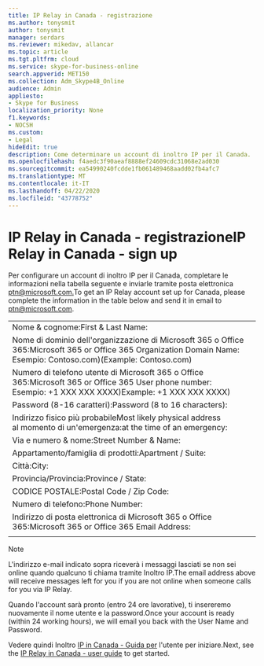 ```yaml
---
title: IP Relay in Canada - registrazione
ms.author: tonysmit
author: tonysmit
manager: serdars
ms.reviewer: mikedav, allancar
ms.topic: article
ms.tgt.pltfrm: cloud
ms.service: skype-for-business-online
search.appverid: MET150
ms.collection: Adm_Skype4B_Online
audience: Admin
appliesto:
- Skype for Business
localization_priority: None
f1.keywords:
- NOCSH
ms.custom:
- Legal
hideEdit: true
description: Come determinare un account di inoltro IP per il Canada.
ms.openlocfilehash: f4aedc3f90aeaf8888ef24609cdc31068e2ad030
ms.sourcegitcommit: ea54990240fcdde1fb061489468aadd02fb4afc7
ms.translationtype: MT
ms.contentlocale: it-IT
ms.lasthandoff: 04/22/2020
ms.locfileid: "43778752"
---
```

# <a name="ip-relay-in-canada---sign-up"></a><span data-ttu-id="b744e-103">IP Relay in Canada - registrazione</span><span class="sxs-lookup"><span data-stu-id="b744e-103">IP Relay in Canada - sign up</span></span>

<span data-ttu-id="b744e-104">Per configurare un account di inoltro IP per il Canada, completare le informazioni nella tabella seguente e inviarle tramite posta elettronica [ptn@microsoft.com.](mailto:ptn@microsoft.com)</span><span class="sxs-lookup"><span data-stu-id="b744e-104">To get an IP Relay account set up for Canada, please complete the information in the table below and send it in email to [ptn@microsoft.com](mailto:ptn@microsoft.com).</span></span>

|||
|:-----|:-----|
|<span data-ttu-id="b744e-105">Nome & cognome:</span><span class="sxs-lookup"><span data-stu-id="b744e-105">First & Last Name:</span></span>||
|<span data-ttu-id="b744e-106">Nome di dominio dell'organizzazione di Microsoft 365 o Office 365:</span><span class="sxs-lookup"><span data-stu-id="b744e-106">Microsoft 365 or Office 365 Organization Domain Name:</span></span> <br/><span data-ttu-id="b744e-107">Esempio: Contoso.com)</span><span class="sxs-lookup"><span data-stu-id="b744e-107">(Example: Contoso.com)</span></span>||
|<span data-ttu-id="b744e-108">Numero di telefono utente di Microsoft 365 o Office 365:</span><span class="sxs-lookup"><span data-stu-id="b744e-108">Microsoft 365 or Office 365 User phone number:</span></span> <br/><span data-ttu-id="b744e-109">Esempio: +1 XXX XXX XXXX)</span><span class="sxs-lookup"><span data-stu-id="b744e-109">Example: +1 XXX XXX XXXX)</span></span> ||
|<span data-ttu-id="b744e-110">Password (8-16 caratteri):</span><span class="sxs-lookup"><span data-stu-id="b744e-110">Password (8 to 16 characters):</span></span> ||
|<span data-ttu-id="b744e-111">Indirizzo fisico più probabile</span><span class="sxs-lookup"><span data-stu-id="b744e-111">Most likely physical address</span></span> <br/><span data-ttu-id="b744e-112">al momento di un'emergenza:</span><span class="sxs-lookup"><span data-stu-id="b744e-112">at the time of an emergency:</span></span>||
|<span data-ttu-id="b744e-113">Via e numero & nome:</span><span class="sxs-lookup"><span data-stu-id="b744e-113">Street Number & Name:</span></span>||
|<span data-ttu-id="b744e-114">Appartamento/famiglia di prodotti:</span><span class="sxs-lookup"><span data-stu-id="b744e-114">Apartment / Suite:</span></span>||
|<span data-ttu-id="b744e-115">Città:</span><span class="sxs-lookup"><span data-stu-id="b744e-115">City:</span></span>||
|<span data-ttu-id="b744e-116">Provincia/Provincia:</span><span class="sxs-lookup"><span data-stu-id="b744e-116">Province / State:</span></span>||
|<span data-ttu-id="b744e-117">CODICE POSTALE:</span><span class="sxs-lookup"><span data-stu-id="b744e-117">Postal Code / Zip Code:</span></span>||
|<span data-ttu-id="b744e-118">Numero di telefono:</span><span class="sxs-lookup"><span data-stu-id="b744e-118">Phone Number:</span></span>||
|<span data-ttu-id="b744e-119">Indirizzo di posta elettronica di Microsoft 365 o Office 365:</span><span class="sxs-lookup"><span data-stu-id="b744e-119">Microsoft 365 or Office 365 Email Address:</span></span>||
|||

> [!NOTE]
> <span data-ttu-id="b744e-120">L'indirizzo e-mail indicato sopra riceverà i messaggi lasciati se non sei online quando qualcuno ti chiama tramite Inoltro IP.</span><span class="sxs-lookup"><span data-stu-id="b744e-120">The email address above will receive messages left for you if you are not online when someone calls for you via IP Relay.</span></span> 

<span data-ttu-id="b744e-121">Quando l'account sarà pronto (entro 24 ore lavorative), ti insereremo nuovamente il nome utente e la password.</span><span class="sxs-lookup"><span data-stu-id="b744e-121">Once your account is ready (within 24 working hours), we will email you back with the User Name and Password.</span></span> 


<span data-ttu-id="b744e-122">Vedere quindi Inoltro [IP in Canada - Guida per](ip-relay-canada-user-guide.md) l'utente per iniziare.</span><span class="sxs-lookup"><span data-stu-id="b744e-122">Next, see the [IP Relay in Canada - user guide](ip-relay-canada-user-guide.md) to get started.</span></span> 


